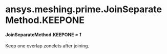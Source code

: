 # ansys.meshing.prime.JoinSeparateMethod.KEEPONE



#### JoinSeparateMethod.KEEPONE *= 1*

Keep one overlap zonelets after joining.

<!-- !! processed by numpydoc !! -->
